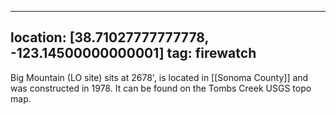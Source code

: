 
---
location: [38.71027777777778, -123.14500000000001]
tag: firewatch
---

Big Mountain (LO site) sits at 2678', is located in [[Sonoma County]] and was constructed in 1978. It can be found on the Tombs Creek USGS topo map.
